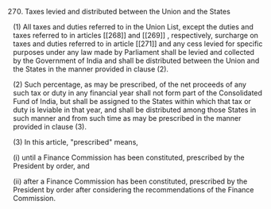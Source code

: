 270. Taxes levied and distributed between the Union and the States

(1) All taxes and duties referred to in the Union List, except the duties and taxes referred to in articles [[268]] and [[269]] , respectively, surcharge on taxes and duties referred to in article [[271]]  and any cess levied for specific purposes under any law made by Parliament shall be levied and collected by the Government of India and shall be distributed between the Union and the States in the manner provided in clause (2).

(2) Such percentage, as may be prescribed, of the net proceeds of any such tax or duty in any financial year shall not form part of the Consolidated Fund of India, but shall be assigned to the States within which that tax or duty is leviable in that year, and shall be distributed among those States in such manner and from such time as may be prescribed in the manner provided in clause (3).

(3) In this article, "prescribed" means,

(i) until a Finance Commission has been constituted, prescribed by the President by order, and

(ii) after a Finance Commission has been constituted, prescribed by the President by order after considering the recommendations of the Finance Commission.


